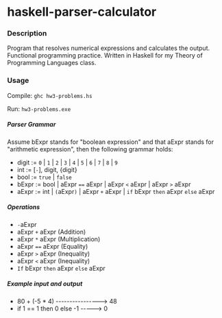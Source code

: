 # haskell-parser-calculator

### Description
Program that resolves numerical expressions and calculates the output.  
Functional programming practice. 
Written in Haskell for my Theory of Programming Languages class.

### Usage
Compile: `ghc hw3-problems.hs`  

Run: `hw3-problems.exe`

##### Parser Grammar
Assume bExpr stands for "boolean expression" and that aExpr stands for "arithmetic expression", then the following grammar holds:
- digit := ``0`` | ``1`` | ``2`` | ``3`` | ``4`` | ``5`` | ``6`` | ``7`` | ``8`` | ``9``
- int   := [``-``], digit, {digit}
- bool  := ``true`` | ``false``
- bExpr := bool | aExpr ``==`` aExpr | aExpr ``<`` aExpr | aExpr ``>`` aExpr
- aExpr := int | ``(``aExpr``)`` | aExpr ``+`` aExpr | ``if`` bExpr ``then`` aExpr ``else`` aExpr


##### Operations
- ``-``aExpr
- aExpr ``+`` aExpr (Addition)
- aExpr ``*`` aExpr (Multiplication)
- aExpr ``==`` aExpr (Equality)
- aExpr ``>`` aExpr (Inequality)
- aExpr ``<`` aExpr (Inequality)
- ``If`` bExpr ``then`` aExpr ``else`` aExpr 


##### Example input and output
- 80 + (-5 * 4)  ----------------> 48  
- if 1 == 1 then 0 else -1  -----> 0
